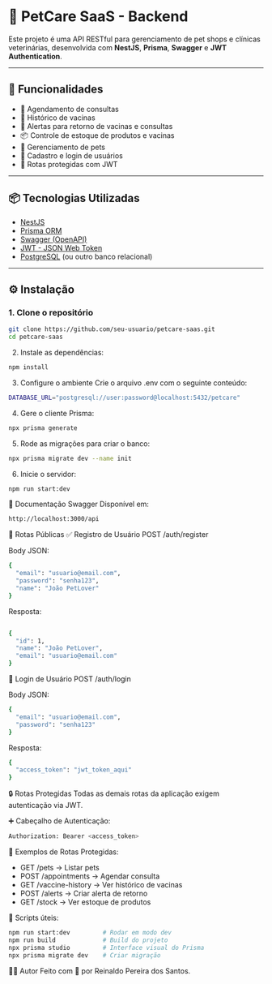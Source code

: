 # 🐾 PetCare SaaS - Backend

Este projeto é uma API RESTful para gerenciamento de pet shops e clínicas veterinárias, desenvolvida com **NestJS**, **Prisma**, **Swagger** e **JWT Authentication**.

---

## 🚀 Funcionalidades

- 📅 Agendamento de consultas
- 💉 Histórico de vacinas
- 🔔 Alertas para retorno de vacinas e consultas
- 📦 Controle de estoque de produtos e vacinas
- 🐶 Gerenciamento de pets
- 👥 Cadastro e login de usuários
- 🔐 Rotas protegidas com JWT

---

## 📦 Tecnologias Utilizadas

- [NestJS](https://nestjs.com/)
- [Prisma ORM](https://www.prisma.io/)
- [Swagger (OpenAPI)](https://swagger.io/)
- [JWT - JSON Web Token](https://jwt.io/)
- [PostgreSQL](https://www.postgresql.org/) (ou outro banco relacional)

---

## ⚙️ Instalação

### 1. Clone o repositório

```bash
git clone https://github.com/seu-usuario/petcare-saas.git
cd petcare-saas
```

2. Instale as dependências:

```bash
npm install
```

3. Configure o ambiente
Crie o arquivo .env com o seguinte conteúdo:

```bash
DATABASE_URL="postgresql://user:password@localhost:5432/petcare"
```

4. Gere o cliente Prisma:

```bash
npx prisma generate
```

5. Rode as migrações para criar o banco:

```bash
npx prisma migrate dev --name init
```

6. Inicie o servidor:

```bash
npm run start:dev
```

📄 Documentação Swagger
Disponível em:

```bash
http://localhost:3000/api
```

🧪 Rotas Públicas
✅ Registro de Usuário
POST /auth/register

Body JSON:

```bash
{
  "email": "usuario@email.com",
  "password": "senha123",
  "name": "João PetLover"
}
```

Resposta:

```bash

{
  "id": 1,
  "name": "João PetLover",
  "email": "usuario@email.com"
}
```

🔐 Login de Usuário
POST /auth/login

Body JSON:

```bash
{
  "email": "usuario@email.com",
  "password": "senha123"
}

```

Resposta:

```bash
{
  "access_token": "jwt_token_aqui"
}
```

🔒 Rotas Protegidas
Todas as demais rotas da aplicação exigem autenticação via JWT.

➕ Cabeçalho de Autenticação:

```bash
Authorization: Bearer <access_token>
```

🐶 Exemplos de Rotas Protegidas:


- GET /pets → Listar pets
- POST /appointments → Agendar consulta
- GET /vaccine-history → Ver histórico de vacinas
- POST /alerts → Criar alerta de retorno
- GET /stock → Ver estoque de produtos


🧰 Scripts úteis:

```bash
npm run start:dev         # Rodar em modo dev
npm run build             # Build do projeto
npx prisma studio         # Interface visual do Prisma
npx prisma migrate dev    # Criar migração
```

🧑‍💻 Autor
Feito com 💙 por Reinaldo Pereira dos Santos.